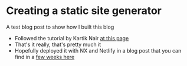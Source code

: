 # Creating a static site generator

A test blog post to show how I built this blog

- Followed the tutorial by Kartik Nair [at this page](https://betterprogramming.pub/how-to-build-a-simple-static-site-generator-using-node-js-6425b71272e0)
- That's it really, that's pretty much it
- Hopefully deployed it with NX and Netlify in a blog post that you can find in a [few weeks here](https://blog.thingsgavdoes.com/deploying-a-blog-with-nx-and-netlify)
